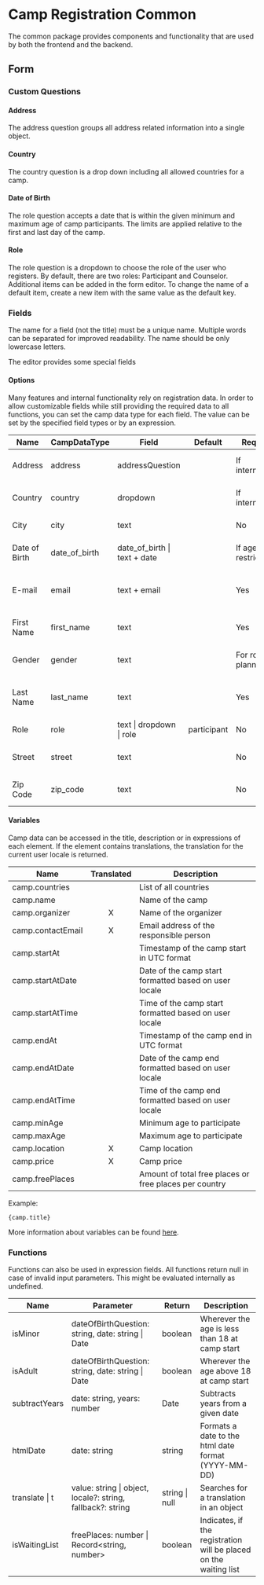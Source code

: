 # Camp Registration Common

The common package provides components and functionality that are used by both the frontend and the backend.

## Form

### Custom Questions

#### Address

The address question groups all address related information into a single object.

#### Country

The country question is a drop down including all allowed countries for a camp.

#### Date of Birth

The role question accepts a date that is within the given minimum and maximum age of camp participants.
The limits are applied relative to the first and last day of the camp.

#### Role

The role question is a dropdown to choose the role of the user who registers.
By default, there are two roles: Participant and Counselor.
Additional items can be added in the form editor.
To change the name of a default item, create a new item with the same value as the default key.

### Fields

The name for a field (not the title) must be a unique name. Multiple words can be separated for improved readability.
The name should be only lowercase letters.

The editor provides some special fields

#### Options

Many features and internal functionality rely on registration data.
In order to allow customizable fields while still providing the required data to all functions, you can set the
camp data type for each field.
The value can be set by the specified field types or by an expression.

| Name          | CampDataType  | Field                        | Default     | Required          | Alternative | Description                     |
| ------------- | ------------- | ---------------------------- | ----------- | ----------------- | ----------- | ------------------------------- |
| Address       | address       | addressQuestion              |             | If international  | country     | The address of the person       |
| Country       | country       | dropdown                     |             | If international  | address     | The country of the person       |
| City          | city          | text                         |             | No                | address     | The city of the address         |
| Date of Birth | date_of_birth | date_of_birth \| text + date |             | If age restricted |             | The date of birth of the person |
| E-mail        | email         | text + email                 |             | Yes               |             | The primary email of the person |
| First Name    | first_name    | text                         |             | Yes               |             | The persons first name          |
| Gender        | gender        | text                         |             | For room planner  |             | The persons gender              |
| Last Name     | last_name     | text                         |             | Yes               |             | The persons family name         |
| Role          | role          | text \| dropdown \| role     | participant | No                |             | The role of the person          |
| Street        | street        | text                         |             | No                | address     | The street of the address       |
| Zip Code      | zip_code      | text                         |             | No                | address     | The zip code of the address     |

#### Variables

Camp data can be accessed in the title, description or in expressions of each element.
If the element contains translations, the translation for the current user locale is returned.

| Name              | Translated | Description                                            |
| ----------------- | :--------: | ------------------------------------------------------ |
| camp.countries    |            | List of all countries                                  |
| camp.name         |            | Name of the camp                                       |
| camp.organizer    |     X      | Name of the organizer                                  |
| camp.contactEmail |     X      | Email address of the responsible person                |
| camp.startAt      |            | Timestamp of the camp start in UTC format              |
| camp.startAtDate  |            | Date of the camp start formatted based on user locale  |
| camp.startAtTime  |            | Time of the camp start formatted based on user locale  |
| camp.endAt        |            | Timestamp of the camp end in UTC format                |
| camp.endAtDate    |            | Date of the camp end formatted based on user locale    |
| camp.endAtTime    |            | Time of the camp end formatted based on user locale    |
| camp.minAge       |            | Minimum age to participate                             |
| camp.maxAge       |            | Maximum age to participate                             |
| camp.location     |     X      | Camp location                                          |
| camp.price        |     X      | Camp price                                             |
| camp.freePlaces   |            | Amount of total free places or free places per country |

Example:

```text
{camp.title}
```

More information about variables can be
found [here](https://surveyjs.io/form-library/documentation/design-survey/conditional-logic).

### Functions

Functions can also be used in expression fields.
All functions return null in case of invalid input parameters. This might be evaluated internally as undefined.

| Name           | Parameter                                                   | Return         | Description                                                       |
| -------------- | ----------------------------------------------------------- | -------------- | ----------------------------------------------------------------- |
| isMinor        | dateOfBirthQuestion: string, date: string \| Date           | boolean        | Wherever the age is less than 18 at camp start                    |
| isAdult        | dateOfBirthQuestion: string, date: string \| Date           | boolean        | Wherever the age above 18 at camp start                           |
| subtractYears  | date: string, years: number                                 | Date           | Subtracts years from a given date                                 |
| htmlDate       | date: string                                                | string         | Formats a date to the html date format (YYYY-MM-DD)               |
| translate \| t | value: string \| object, locale?: string, fallback?: string | string \| null | Searches for a translation in an object                           |
| isWaitingList  | freePlaces: number \| Record<string, number>                | boolean        | Indicates, if the registration will be placed on the waiting list |
